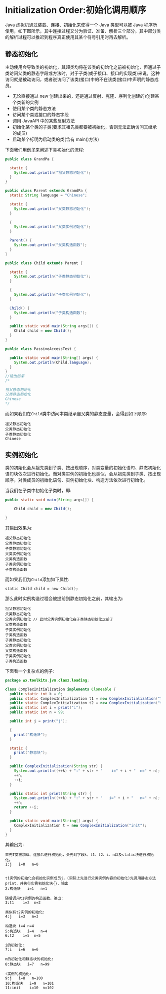 # Initialization Order:初始化调用顺序

Java 虚拟机通过装载、连接、初始化来使得一个 Java 类型可以被 Java 程序所使用，如下图所示，其中连接过程又分为验证、准备、解析三个部分。其中部分类的解析过程可以推迟到程序真正使用其某个符号引用时再去解析。

## 静态初始化

主动使用会导致类的初始化，其超类均将在该类的初始化之前被初始化，但通过子类访问父类的静态字段或方法时，对于子类(或子接口、接口的实现类)来说，这种访问就是被动访问，或者说访问了该类(接口)中的不在该类(接口)中声明的静态成员。

- 无论直接通过 new 创建出来的，还是通过反射、克隆、序列化创建的)创建某个类新的实例
- 使用某个类的静态方法
- 访问某个类或接口的静态字段
- 调用 JavaAPI 中的某些反射方法
- 初始化某个类的子类(要求其祖先类都要被初始化，否则无法正确访问其继承的成员)
- 启动某个标明为启动类的类(含有 main()方法)

下面我们用[例子](https://github.com/wx-chevalier/WXJavaToolkits/tree/master/code/src/main/java/wx/toolkits/jvm/clasz/loading)来阐述下类初始化的流程:

```java
public class GrandPa {

  static {
    System.out.println("祖父静态初始化");
  }
}

public class Parent extends GrandPa {
  static String language = "Chinese";

  static {
    System.out.println("父类静态初始化");
  }

  {
    System.out.println("父类实例初始化");
  }

  Parent() {
    System.out.println("父类构造函数");
  }
}

public class Child extends Parent {

  static {
    System.out.println("子类静态初始化");
  }

  {
    System.out.println("子类实例初始化");
  }

  Child() {
    System.out.println("子类构造函数");
  }

  public static void main(String args[]) {
    Child child = new Child();
  }
}

public class PassiveAccessTest {

  public static void main(String[] args) {
    System.out.println(Child.language);
  }
}
//输出结果
/*

祖父静态初始化
父类静态初始化
Chinese
*/
```

而如果我们在`Child`类中访问本类继承自父类的静态变量，会得到如下顺序:

```
祖父静态初始化
父类静态初始化
子类静态初始化
Chinese
```

## 实例初始化

类的初始化会从祖先类到子类、按出现顺序，对类变量的初始化语句、静态初始化语句块依次进行初始化。而对类实例的初始化也类似，会从祖先类到子类、按出现顺序，对类成员的初始化语句、实例初始化块、构造方法依次进行初始化。

当我们在子类中初始化子类时，即:

```java
public static void main(String args[]) {

    Child child = new Child();

}
```

其输出效果为:

```
祖父静态初始化
父类静态初始化
子类静态初始化
父类实例初始化
父类构造函数
子类实例初始化
子类构造函数
```

而如果我们为`Child`添加如下属性:

```
static Child child = new Child();
```

那么此时实例构造过程会被提前到静态初始化之前，其输出为:

```
祖父静态初始化
父类静态初始化
父类实例初始化 // 此时父类实例初始化在子类静态初始化之前了
父类构造函数
子类实例初始化
子类构造函数
子类静态初始化
父类实例初始化
父类构造函数
子类实例初始化
子类构造函数
```

下面看一个复杂点的例子:

```java
package wx.toolkits.jvm.clasz.loading;

class ComplexInitialization implements Cloneable {
  public static int k = 0;
  public static ComplexInitialization t1 = new ComplexInitialization("t1");
  public static ComplexInitialization t2 = new ComplexInitialization("t2");
  public static int i = print("i");
  public static int n = 99;

  public int j = print("j");

  {
    print("构造块");
  }

  static {
    print("静态块");
  }

  public ComplexInitialization(String str) {
    System.out.println((++k) + ":" + str + "    i=" + i + "  n=" + n);
    ++n;
    ++i;
  }

  public static int print(String str) {
    System.out.println((++k) + ":" + str + "   i=" + i + "   n=" + n);
    ++n;
    return ++i;
  }

  public static void main(String[] args) {
    ComplexInitialization t = new ComplexInitialization("init");
  }
}
```

其输出为:

```
首先T类被加载、连接后进行初始化，会先对字段k、t1、t2、i、n以及static块进行初始化。
1:j   i=0   n=0


t1实例的初始化会初始化实例成员j，(实际上先进行父类实例内容的初始化)先调用静态方法print，并执行实例初始化块{}，输出
2:构造块   i=1   n=1

随后调用t1实例的构造函数，输出:
3:t1    i=2  n=2

类似有t2实例的初始化:
4:j   i=3   n=3

构造块 i=4 n=4
5:构造块   i=4   n=4
6:t2    i=5  n=5

i的初始化:
7:i   i=6   n=6

n的初始化和静态块的初始化:
8:静态块   i=7   n=99

t实例的初始化:
9:j   i=8   n=100
10:构造块   i=9   n=101
11:init    i=10  n=102
```
